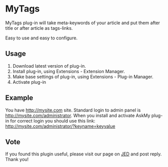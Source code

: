 # MyTags
MyTags plug-in will take meta-keywords of your article and put them after title or after article as tags-links.

Easy to use and easy to configure.

## Usage
1. Download latest version of plug-in.
2. Install plug-in, using Extensions - Extension Manager.
3. Make base settings of plug-in, using Extensions - Plug-in Manager.
4. Activate plug-in

## Example
You have http://mysite.com site. Standard login to admin panel is http://mysite.com/administrator. When you install and activate AskMy plug-in for correct login you should use this link: http://mysite.com/administrator/?keyname=keyvalue

## Vote
If you found this plugin useful, please visit our page on [JED](http://extensions.joomla.org/extensions/search-a-indexing/tags-a-clouds/23526) and post reply. Thank you!